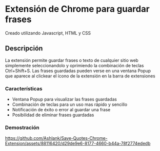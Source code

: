 # Extensión de Chrome para guardar frases

Creado utilizando Javascript, HTML y CSS

## Descripción

La extensión permite guardar frases o texto de cualquier sitio web simplemente seleccionandolo y oprimiendo la combinación de teclas Ctrl+Shift+S.
Las frases guardadas pueden verse en una ventana Popup que aparece al clickear el ícono de la extensión en la barra de extensiones

### Características

- Ventana Popup para visualizar las frases guardadas
- Combinación de teclas para un uso mas rápido y sencillo
- Notificación de éxito o error al guardar una frase
- Posibilidad de eliminar frases guardadas

### Demostración

https://github.com/Ashlank/Save-Quotes-Chrome-Extension/assets/88116420/d29de9e6-8177-4660-b44a-78f2774ededb

